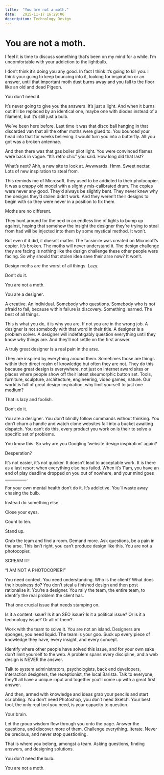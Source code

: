 ```yaml
---
title:  "You are not a moth."
date:   2015-11-17 16:29:00
description: Technology Design
---
```


# You are not a moth.

I feel it is time to discuss something that’s been on my mind for a while. I’m uncomfortable with your addiction to the lightbulb.

I don’t think it’s doing you any good. In fact I think it’s going to kill you. I think your going to keep bouncing into it, looking for inspiration or an answer, until that important moth dust burns away and you fall to the floor like an old and dead Pigeon.

You don’t need it.

It’s never going to give you the answers. It’s just a light. And when it burns out it’ll be replaced by an identical one, maybe one with diodes instead of a filament, but it’s still just a bulb.

We’ve been here before. Last time it was that disco ball hanging in that discarded van that all the other moths were glued to. You bounced your head into that for weeks believing it would turn you into a butterfly. All you got was a broken antennae.

And then there was that gas boiler pilot light. You were convinced flames were back in vogue. “It’s retro chic” you said.  How long did that last?

What’s next? Ahh, a new site to look at. Awwwards. Hmm. Sweet nectar. Lots of new inspiration to steal from.

This reminds me of Microsoft, they used to be addicted to their photocopier. It was a crappy old model with a slightly mis-calibrated drum. The copies were never any good. They’d always be slightly bent. They never knew why the designs they’d stolen didn’t work. And they weren’t their designs to begin with so they were never in a position to fix them.

Moths are no different.

They hunt around for the next in an endless line of lights to bump up against, hoping that somehow the insight the designer they’re trying to steal from had will be injected into them by some mystical method. It won’t.

But even if it did, it doesn’t matter. The facsimile was created on Microsoft’s copier. It’s broken. The moths will never understand it. The design challenge they are facing is nothing like the design challenge these other people were facing. So why should that stolen idea save their arse now? It won’t.

Design moths are the worst of all things. Lazy.

Don’t do it.

You are not a moth.

You are a designer.

A creative. An individual. Somebody who questions. Somebody who is not afraid to fail, because within failure is discovery. Something learned. The best of all things.

This is what you do, it is why you are. If not you are in the wrong job. A designer is not somebody with that word in their  title. A designer is a problem solver. A designer will indefatigably question everything until they know why things are. And they’ll not settle on the first answer.

A truly great designer is a real pain in the arse.

They are inspired by everything around them. Sometimes those are things within their direct realm of knowledge but often they are not. They do this because great design is everywhere, not just on internet award sites or places where people show off their latest skeumorphic button set. Tools, furniture, sculpture, architecture, engineering, video games, nature. Our world is full of great design inspiration, why limit yourself to just one medium?

That is lazy and foolish.

Don’t do it.

You are a designer. You don’t blindly follow commands without thinking. You don’t churn a handle and watch clone websites fall into a bucket awaiting dispatch. You can’t do this, every product you work on is their to solve a specific set of problems.

You know this. So why are you Googling ‘website design inspiration’ again?

Desperation?

It’s not easier, it’s not quicker. It doesn’t lead to acceptable work. It is there as a last resort when everything else has failed. When it’s 11am, you have an end of play deadline dropped on you out of nowhere, and your mind goes ___________.

For your own mental health don’t do it. It’s addictive. You’ll waste away chasing the bulb.

Instead do something else.

Close your eyes.

Count to ten.

Stand up.

Grab the team and find a room. Demand more. Ask questions, be a pain in the arse. This isn’t right, you can’t produce design like this. You are not a photocopier.

SCREAM IT!

“I AM NOT A PHOTOCOPIER!”

You need context. You need understanding. Who is the client? What does their business do? You don’t steal a finished design and then post rationalise it. You’re a designer. You rally the team, the entire team, to identify the real problem the client has.

That one crucial issue that needs stamping on.

Is it a content issue? Is it an SEO issue? Is it a political issue? Or is it a technology issue? Or all of them?

Work with the team to solve it. You are not an island. Designers are sponges, you need liquid. The team is your goo. Suck up every piece of knowledge they have, every insight, and every concept.

Identify where other people have solved this issue, and for your own sake don’t limit yourself to the web. A problem spans every discipline, and a web design is NEVER the answer.

Talk to system administrators, psychologists, back end developers, interaction designers, the receptionist, the local Barista. Talk to everyone, they’ll all have a unique input and together you’ll come up with a great first answer.

And then, armed with knowledge and ideas grab your pencils and start scribbling. You don’t need Photoshop, you don’t need Sketch. Your best tool, the only real tool you need, is your capacity to question.

Your brain.

Let the group wisdom flow through you onto the page. Answer the questions, and discover more of them. Challenge everything. Iterate. Never be precious, and never stop questioning.

That is where you belong, amongst a team. Asking questions, finding answers, and designing solutions.

You don’t need the bulb.

You are not a moth.